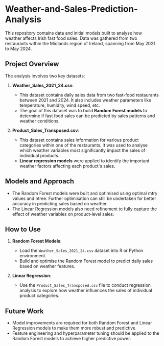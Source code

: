 # Weather-and-Sales-Prediction-Analysis

This repository contains data and initial models built to analyse how weather affects Irish fast food sales. Data was gathered from two restaurants within the Midlands region of Ireland, spanning from May 2021 to May 2024.

## Project Overview

The analysis involves two key datasets:

1. **Weather_Sales_2021_24.csv**:
   - This dataset contains daily sales data from two fast-food restaurants between 2021 and 2024. It also includes weather parameters like temperature, humidity, wind speed, etc.
   - The goal of this dataset was to build **Random Forest models** to determine if fast food sales can be predicted by sales patterns and weather conditions.

2. **Product_Sales_Transposed.csv**:
   - This dataset contains sales information for various product categories within one of the restaurants. It was used to analyse which weather variables most significantly impact the sales of individual products.
   - **Linear regression models** were applied to identify the important weather factors affecting each product's sales.

## Models and Approach

- The Random Forest models were built and optimised using optimal mtry values and ntree. Further optimisation can still be undertaken for better accuracy in predicting sales based on weather.
- The Linear Regression models also need refinement to fully capture the effect of weather variables on product-level sales.

## How to Use

1. **Random Forest Models**: 
   - Load the `Weather_Sales_2021_24.csv` dataset into R or Python environment.
   - Build and optimise the Random Forest model to predict daily sales based on weather features.

2. **Linear Regression**:
   - Use the `Product_Sales_Transposed.csv` file to conduct regression analysis to explore how weather influences the sales of individual product categories.

## Future Work

- Model improvements are required for both Random Forest and Linear Regression models to make them more robust and predictive.
- Feature engineering and hyperparameter tuning should be applied to the Random Forest models to achieve higher predictive power.
